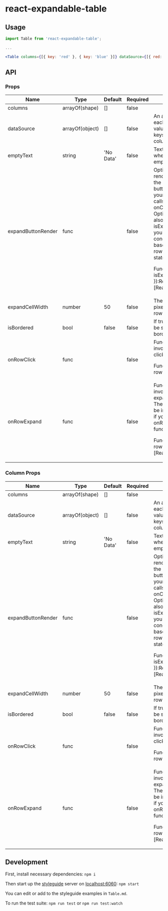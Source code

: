 # react-expandable-table

## Usage

```jsx
import Table from 'react-expandable-table';

...

<Table columns={[{ key: 'red' }, { key: 'blue' }]} dataSource={[{ red: true, blue: false }, { red: false, blue: true }]} />
```

## API

### Props

<table class="table table-bordered table-striped">
  <thead>
    <tr>
      <th style="width: 125px;">Name</th>
      <th style="width: 75px;">Type</th>
      <th>Default</th>
      <th style="width: 75px;">Required</th>
      <th>Description</th>
    </tr>
  </thead>
  <tbody>
    <tr><td>columns</td><td>arrayOf(shape)</td><td>[]</td><td>false</td><td></td></tr><tr><td>dataSource</td><td>arrayOf(object)</td><td>[]</td><td>false</td><td>An array of objects, each containing key-value pairs, where the keys correspond to column keys</td></tr><tr><td>emptyText</td><td>string</td><td>'No Data'</td><td>false</td><td>Text to be displayed when dataSource is empty or undefined</td></tr><tr><td>expandButtonRender</td><td>func</td><td></td><td>false</td><td>Optional custom render to be used for the row expand button.
Make sure your custom node calls the provided onClick function.
Optionally, you can also use the provided isExpanded boolean if you'd like to conditionally render based on the current row's isExpanded state

Function({ onClick, isExpanded }):ReactNode|[ReactNode]</td></tr><tr><td>expandCellWidth</td><td>number</td><td>50</td><td>false</td><td>The [fixed] width (in pixels) of the expand row button cell.</td></tr><tr><td>isBordered</td><td>bool</td><td>false</td><td>false</td><td>If true, the table will be styled with borders.</td></tr><tr><td>onRowClick</td><td>func</td><td></td><td>false</td><td>Function to be invoked when a row is clicked.

Function(rowData, rowIndex):void</td></tr><tr><td>onRowExpand</td><td>func</td><td></td><td>false</td><td>Function to be invoked when a row expand icon is clicked
The expand icon will be included by default if you provide an onRowExpand function.

Function(rowData, rowIndex):ReactNode|[ReactNode]</td></tr>

  </tbody>
</table>

### Column Props

<table class="table table-bordered table-striped">
  <thead>
    <tr>
      <th style="width: 125px;">Name</th>
      <th style="width: 75px;">Type</th>
      <th>Default</th>
      <th style="width: 75px;">Required</th>
      <th>Description</th>
    </tr>
  </thead>
  <tbody>
    <tr><td>columns</td><td>arrayOf(shape)</td><td>[]</td><td>false</td><td></td></tr><tr><td>dataSource</td><td>arrayOf(object)</td><td>[]</td><td>false</td><td>An array of objects, each containing key-value pairs, where the keys correspond to column keys</td></tr><tr><td>emptyText</td><td>string</td><td>'No Data'</td><td>false</td><td>Text to be displayed when dataSource is empty or undefined</td></tr><tr><td>expandButtonRender</td><td>func</td><td></td><td>false</td><td>Optional custom render to be used for the row expand button.
Make sure your custom node calls the provided onClick function.
Optionally, you can also use the provided isExpanded boolean if you'd like to conditionally render based on the current row's isExpanded state

Function({ onClick, isExpanded }):ReactNode|[ReactNode]</td></tr><tr><td>expandCellWidth</td><td>number</td><td>50</td><td>false</td><td>The [fixed] width (in pixels) of the expand row button cell.</td></tr><tr><td>isBordered</td><td>bool</td><td>false</td><td>false</td><td>If true, the table will be styled with borders.</td></tr><tr><td>onRowClick</td><td>func</td><td></td><td>false</td><td>Function to be invoked when a row is clicked.

Function(rowData, rowIndex):void</td></tr><tr><td>onRowExpand</td><td>func</td><td></td><td>false</td><td>Function to be invoked when a row expand icon is clicked
The expand icon will be included by default if you provide an onRowExpand function.

Function(rowData, rowIndex):ReactNode|[ReactNode]</td></tr>

  </tbody>
</table>

## Development

First, install necessary dependencies:
`npm i`

Then start up the [styleguide](https://github.com/styleguidist/react-styleguidist) server on [localhost:6060](http://localhost:6060):
`npm start`

You can edit or add to the styleguide examples in `Table.md`.

To run the test suite:
`npm run test`
or
`npm run test:watch`
